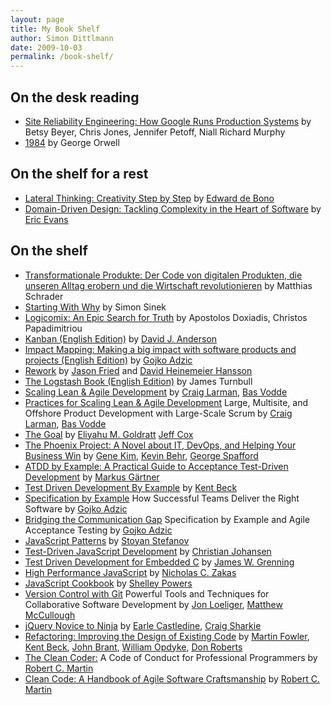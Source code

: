 ```yaml
---
layout: page
title: My Book Shelf
author: Simon Dittlmann
date: 2009-10-03
permalink: /book-shelf/
---
```


## On the desk reading

* [Site Reliability Engineering: How Google Runs Production Systems](http://amzn.to/2rzKkIY) by Betsy Beyer, Chris Jones, Jennifer Petoff, Niall Richard Murphy 
* [1984](http://amzn.to/2s2Wz1T) by George Orwell

## On the shelf for a rest

* [Lateral Thinking: Creativity Step by Step](http://www.amazon.de/gp/product/B003V1WTLI/ref=as_li_tl?ie=UTF8&camp=1638&creative=19454&creativeASIN=B003V1WTLI&linkCode=as2&tag=simondittl-21&linkId=3I6WQDLFAKL5UUTK) by [Edward de Bono](http://www.amazon.de/s/?_encoding=UTF8&camp=1638&creative=19454&field-author=Edward%20de%20Bono&linkCode=ur2&search-alias=digital-text&site-redirect=de&sort=relevancerank&tag=simondittl-21)
* [Domain-Driven Design: Tackling Complexity in the Heart of Software](http://www.amazon.de/gp/product/B00794TAUG/ref=as_li_qf_sp_asin_il_tl?ie=UTF8&camp=1638&creative=6742&creativeASIN=B00794TAUG&linkCode=as2&tag=simondittl-21&linkId=QPC776ZLZG666ORN) by [Eric Evans](http://www.amazon.de/Eric-Evans/e/B001KDCO2I/ref=ntt_athr_dp_pel_1)

## On the shelf

* [Transformationale Produkte: Der Code von digitalen Produkten, die unseren Alltag erobern und die Wirtschaft revolutionieren](http://amzn.to/2r10BDd) by Matthias Schrader
* [Starting With Why](http://amzn.to/2ah5Bgw) by Simon Sinek
* [Logicomix: An Epic Search for Truth](http://amzn.to/2a746EB) by  Apostolos Doxiadis, Christos Papadimitriou
* [Kanban (English Edition)](http://www.amazon.de/gp/product/B0057H2M70/ref=as_li_qf_sp_asin_il_tl?ie=UTF8&camp=1638&creative=6742&creativeASIN=B0057H2M70&linkCode=as2&tag=simondittl-21&linkId=QHBOIPRZLDYAIEAM) by [David J. Anderson](http://www.amazon.de/David-J.-Anderson/e/B004XUDW58/ref=ntt_athr_dp_pel_1)
* [Impact Mapping: Making a big impact with software products and projects (English Edition)](http://www.amazon.de/gp/product/B009KWDKVA/ref=as_li_tl?ie=UTF8&camp=1638&creative=19454&creativeASIN=B009KWDKVA&linkCode=as2&tag=simondittl-21&linkId=SZUZDHMIKPO4LNAZ) by [Gojko Adzic](http://www.amazon.de/Gojko-Adzic/e/B004P9W8G6/?_encoding=UTF8&camp=1638&creative=19454&linkCode=ur2&site-redirect=de&tag=simondittl-21&linkId=P6D3FQHV435HOXQC)
* [Rework](http://www.amazon.de/gp/product/0307463745/ref=as_li_qf_sp_asin_il_tl?ie=UTF8&camp=1638&creative=6742&creativeASIN=0307463745&linkCode=as2&tag=simondittl-21&linkId=IG3GU4OMMP4R3ETO) by [Jason Fried](http://www.amazon.de/Jason-Fried/e/B002MQ13PQ/ref=dp_byline_cont_book_1) and [David Heinemeier Hansson](http://www.amazon.de/David-Heinemeier-Hansson/e/B001JS19Y8/ref=dp_byline_cont_book_2)
* [The Logstash Book (English Edition)](http://www.amazon.de/gp/product/B00B9JQTCO/ref=as_li_qf_sp_asin_il_tl?ie=UTF8&camp=1638&creative=6742&creativeASIN=B00B9JQTCO&linkCode=as2&tag=simondittl-21&linkId=ZB6DKG2HG5GIHEJZ) by James Turnbull
* [Scaling Lean & Agile Development](http://www.amazon.de/gp/product/B001PBSDIE/ref=as_li_qf_sp_asin_il_tl?ie=UTF8&camp=1638&creative=6742&creativeASIN=B001PBSDIE&linkCode=as2&tag=simondittl-21&linkId=FPPIOHO4G4WZMA73) by [Craig Larman](http://www.amazon.com/Craig-Larman/e/B000APVUN6/ref=dp_byline_cont_book_1), [Bas Vodde](http://www.amazon.com/Bas-Vodde/e/B002BOFWB0/ref=dp_byline_cont_book_2)
* [Practices for Scaling Lean & Agile Development](http://www.amazon.de/gp/product/B0046EDOYU/ref=as_li_qf_sp_asin_il_tl?ie=UTF8&camp=1638&creative=6742&creativeASIN=B0046EDOYU&linkCode=as2&tag=simondittl-21&linkId=R3OGDM42ECNA7QRV)
Large, Multisite, and Offshore Product Development with Large-Scale Scrum by [Craig Larman](http://www.amazon.com/Craig-Larman/e/B000APVUN6/ref=dp_byline_cont_book_1), [Bas Vodde](http://www.amazon.com/Bas-Vodde/e/B002BOFWB0/ref=dp_byline_cont_book_2)
* [The Goal](http://www.amazon.de/gp/product/0884271951/ref=as_li_qf_sp_asin_il_tl?ie=UTF8&camp=1638&creative=6742&creativeASIN=0884271951&linkCode=as2&tag=simondittl-21&linkId=GJTA5USXTZMDZTN5) by [Eliyahu M. Goldratt](http://www.amazon.com/Eliyahu-M.-Goldratt/e/B000APWH4C/ref=dp_byline_cont_book_1) [Jeff Cox](http://www.amazon.com/s/ref=dp_byline_sr_book_2?ie=UTF8&field-author=Jeff+Cox&search-alias=books&text=Jeff+Cox&sort=relevancerank)
* [The Phoenix Project: A Novel about IT, DevOps, and Helping Your Business Win](http://www.amazon.de/gp/product/0988262509/ref=as_li_qf_sp_asin_il_tl?ie=UTF8&camp=1638&creative=6742&creativeASIN=0988262509&linkCode=as2&tag=simondittl-21&linkId=FIE5WWEYMRRHGRW4) by [Gene Kim](http://www.amazon.com/Gene-Kim/e/B00AERCJ9E/ref=dp_byline_cont_book_1), [Kevin Behr](http://www.amazon.com/Kevin-Behr/e/B001JS6SXU/ref=dp_byline_cont_book_2), [George Spafford](http://www.amazon.com/George-Spafford/e/B0034PJ7UC/ref=dp_byline_cont_book_3)
* [ATDD by Example: A Practical Guide to Acceptance Test-Driven Development](http://www.amazon.de/gp/product/B008G1H3EG/ref=as_li_qf_sp_asin_il_tl?ie=UTF8&camp=1638&creative=6742&creativeASIN=B008G1H3EG&linkCode=as2&tag=simondittl-21&linkId=Q4TK3WFJLSUUTLR7) by [Markus Gärtner](http://www.amazon.de/Markus-G%C3%A4rtner/e/B007WCOJ9C/ref=ntt_athr_dp_pel_1)
* [Test Driven Development By Example](http://www.amazon.de/gp/product/0321146530/ref=as_li_qf_sp_asin_il_tl?ie=UTF8&camp=1638&creative=6742&creativeASIN=0321146530&linkCode=as2&tag=simondittl-21&linkId=SVCI56D4P7FE5QL2) by [Kent Beck](http://www.amazon.com/Kent-Beck/e/B000APC0EY/ref=dp_byline_cont_book_1)
* [Specification by Example](http://www.amazon.de/gp/product/1617290084/ref=as_li_qf_sp_asin_il_tl?ie=UTF8&camp=1638&creative=6742&creativeASIN=1617290084&linkCode=as2&tag=simondittl-21&linkId=IM2S7TCRMVAISCEK) How Successful Teams Deliver the Right Software by [Gojko Adzic](http://www.amazon.com/Gojko-Adzic/e/B006WFP38Q/ref=dp_byline_cont_book_1)
* [Bridging the Communication Gap](http://www.amazon.de/gp/product/B008YZ993W/ref=as_li_qf_sp_asin_il_tl?ie=UTF8&camp=1638&creative=6742&creativeASIN=B008YZ993W&linkCode=as2&tag=simondittl-21&linkId=DDMCBJY3NY3NR2YR) Specification by Example and Agile Acceptance Testing by [Gojko Adzic](http://www.amazon.com/Gojko-Adzic/e/B006WFP38Q/ref=dp_byline_cont_book_1)
* [JavaScript Patterns](http://www.amazon.de/gp/product/0596806752/ref=as_li_qf_sp_asin_il_tl?ie=UTF8&camp=1638&creative=6742&creativeASIN=0596806752&linkCode=as2&tag=simondittl-21&linkId=HANHUILRWWWASP2U) by [Stoyan Stefanov](http://www.amazon.com/Stoyan-Stefanov/e/B002BLXYIG/ref=dp_byline_cont_book_1)
* [Test-Driven JavaScript Development](http://www.amazon.de/gp/product/B004519O02/ref=as_li_qf_sp_asin_il_tl?ie=UTF8&camp=1638&creative=6742&creativeASIN=B004519O02&linkCode=as2&tag=simondittl-21&linkId=LNR7LNAXGGET7K6R) by [Christian Johansen](http://www.amazon.com/Christian-Johansen/e/B003WOOQ60/ref=dp_byline_cont_book_1)
* [Test Driven Development for Embedded C](http://www.amazon.de/gp/product/193435662X/ref=as_li_qf_sp_asin_il_tl?ie=UTF8&camp=1638&creative=6742&creativeASIN=193435662X&linkCode=as2&tag=simondittl-21&linkId=W5PJZMMJWFPE5DM4) by [James W. Grenning](http://www.amazon.com/James-W.-Grenning/e/B0064SR62C/ref=dp_byline_cont_book_1)
* [High Performance JavaScript](http://www.amazon.de/gp/product/059680279X/ref=as_li_qf_sp_asin_il_tl?ie=UTF8&camp=1638&creative=6742&creativeASIN=059680279X&linkCode=as2&tag=simondittl-21&linkId=2NHJ6NBOPWDLKG2C) by [Nicholas C. Zakas](http://www.amazon.com/Nicholas-C.-Zakas/e/B001IGUTOC/ref=dp_byline_cont_book_1)
* [JavaScript Cookbook](http://www.amazon.de/gp/product/0596806132/ref=as_li_qf_sp_asin_il_tl?ie=UTF8&camp=1638&creative=6742&creativeASIN=0596806132&linkCode=as2&tag=simondittl-21&linkId=WYUAV3EPKOKQ677C) by [Shelley Powers](http://www.amazon.com/Shelley-Powers/e/B001H6J2CS/ref=dp_byline_cont_book_1)
* [Version Control with Git](http://www.amazon.de/gp/product/1449316387/ref=as_li_qf_sp_asin_il_tl?ie=UTF8&camp=1638&creative=6742&creativeASIN=1449316387&linkCode=as2&tag=simondittl-21&linkId=F437L2LZDT3UDTYF) Powerful Tools and Techniques for Collaborative Software Development by [Jon Loeliger](http://www.amazon.com/Jon-Loeliger/e/B003X0CAK2/ref=dp_byline_cont_book_1), [Matthew McCullough](http://www.amazon.com/Matthew-McCullough/e/B007PY56GW/ref=dp_byline_cont_book_2)
* [jQuery Novice to Ninja](http://www.amazon.de/gp/product/B00BUW9Z1M/ref=as_li_qf_sp_asin_il_tl?ie=UTF8&camp=1638&creative=6742&creativeASIN=B00BUW9Z1M&linkCode=as2&tag=simondittl-21&linkId=7FO3L4JLUYRMW3HL) by [Earle Castledine](http://www.amazon.com/s/ref=dp_byline_sr_book_1?ie=UTF8&field-author=Earle+Castledine&search-alias=books&text=Earle+Castledine&sort=relevancerank), [Craig Sharkie](http://www.amazon.com/s/ref=dp_byline_sr_book_2?ie=UTF8&field-author=Craig+Sharkie&search-alias=books&text=Craig+Sharkie&sort=relevancerank)
* [Refactoring: Improving the Design of Existing Code](http://www.amazon.de/gp/product/0201485672/ref=as_li_qf_sp_asin_il_tl?ie=UTF8&camp=1638&creative=6742&creativeASIN=0201485672&linkCode=as2&tag=simondittl-21&linkId=I6AMCP2R5APDFLZJ) by [Martin Fowler](http://www.amazon.com/Martin-Fowler/e/B000AQ6PGM/ref=dp_byline_cont_book_1), [Kent Beck](http://www.amazon.com/Kent-Beck/e/B000APC0EY/ref=dp_byline_cont_book_2), [John Brant](http://www.amazon.com/s/ref=dp_byline_sr_book_3?ie=UTF8&field-author=John+Brant&search-alias=books&text=John+Brant&sort=relevancerank), [William Opdyke](http://www.amazon.com/s/ref=dp_byline_sr_book_4?ie=UTF8&field-author=William+Opdyke&search-alias=books&text=William+Opdyke&sort=relevancerank), [Don Roberts](http://www.amazon.com/s/ref=dp_byline_sr_book_5?ie=UTF8&field-author=Don+Roberts&search-alias=books&text=Don+Roberts&sort=relevancerank)
* [The Clean Coder:](http://www.amazon.de/gp/product/0137081073/ref=as_li_qf_sp_asin_il_tl?ie=UTF8&camp=1638&creative=6742&creativeASIN=0137081073&linkCode=as2&tag=simondittl-21&linkId=XVMLTMOXWBZYSB2G) A Code of Conduct for Professional Programmers by [Robert C. Martin](http://www.amazon.com/Robert-C.-Martin/e/B000APG87E/ref=dp_byline_cont_book_1)
* [Clean Code: A Handbook of Agile Software Craftsmanship](http://www.amazon.de/gp/product/0132350882/ref=as_li_qf_sp_asin_il_tl?ie=UTF8&camp=1638&creative=6742&creativeASIN=0132350882&linkCode=as2&tag=simondittl-21&linkId=WWDB6FCDU6RR3LXM) by [Robert C. Martin](http://www.amazon.com/Robert-C.-Martin/e/B000APG87E/ref=dp_byline_cont_book_1)
